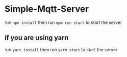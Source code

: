 # Simple-Mqtt-Server

run `npm install`
then run `npm run start` to start the server

## if you are using yarn
run `yarn install`
then run `yarn start` to start the server
